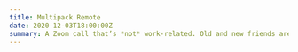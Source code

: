 ```yaml
---
title: Multipack Remote
date: 2020-12-03T18:00:00Z
summary: A Zoom call that’s *not* work-related. Old and new friends are welcome.
---
```

